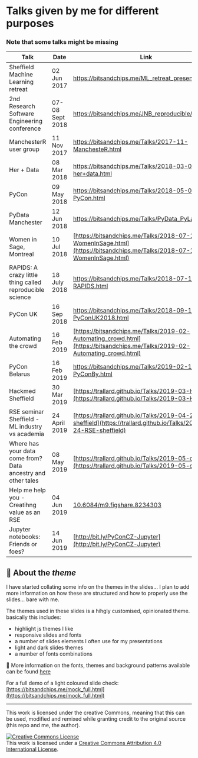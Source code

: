 # Talks given by me for different purposes
### Note that some talks might be missing

| Talk                                                         | Date            | Link                                                                                                                       |
| ------------------------------------------------------------ | --------------- | -------------------------------------------------------------------------------------------------------------------------- |
| Sheffield Machine Learning retreat                           | 02 Jun 2017     | [https://bitsandchips.me/ML_retreat_presentation/ ](https://bitsandchips.me/ML_retreat_presentation/)                      |
| 2nd Research Software Engineering conference                 | 07-08 Sept 2018 | [https://bitsandchips.me/JNB_reproducible/  ](https://bitsandchips.me/JNB_reproducible/)                                   |
| ManchesterR user group                                       | 11 Nov 2017     | [https://bitsandchips.me/Talks/2017-11-ManchesteR.html ](https://bitsandchips.me/Talks/2017-11-ManchesteR.html)            |
| Her + Data                                                   | 08 Mar 2018     | [https://bitsandchips.me/Talks/2018-03-08-her+data.html ](https://bitsandchips.me/Talks/h2018-03-08-her+data.html)         |
| PyCon                                                        | 09 May 2018     | [https://bitsandchips.me/Talks/2018-05-06-PyCon.html  ](https://bitsandchips.me/Talks/2018-05-06-PyCon.html)               |
| PyData Manchester                                            | 12 Jun 2018     | [https://bitsandchips.me/Talks/PyData_PyLadies.html  ](https://bitsandchips.me/Talks/PyData_PyLadies.html)                 |
| Women in Sage, Montreal                                      | 10 Jul 2018     | [https://bitsandchips.me/Talks/2018-07-10-WomenInSage.html](https://bitsandchips.me/Talks/2018-07-10-WomenInSage.html)     |
| RAPIDS: A crazy little thing called reproducible science     | 18 July 2018    | [https://bitsandchips.me/Talks/2018-07-18-RAPIDS.html  ](https://bitsandchips.me/Talks/2018-07-18-RAPIDS.html)             |
| PyCon UK                                                     | 16 Sep 2018     | [https://bitsandchips.me/Talks/2018-09-16-PyConUK2018.html  ](https://bitsandchips.me/Talks/2018-09-16-PyConUK2018.html)   |
| Automating the crowd                                         | 16 Feb 2019     | [https://bitsandchips.me/Talks/2019-02-Automating_crowd.html](https://bitsandchips.me/Talks/2019-02-Automating_crowd.html) |
| PyCon Belarus                                                | 16 Feb 2019     | [https://bitsandchips.me/Talks/2019-02-19-PyConBy.html  ](https://bitsandchips.me/Talks/2019-02-19-PyConBy.html)           |
| Hackmed Sheffield                                            | 30 Mar 2019     | [https://trallard.github.io/Talks/2019-03-Hackmed](https://trallard.github.io/Talks/2019-03-Hackmed)                       |
| RSE seminar Sheffield - ML industry vs academia              | 24 April 2019   | [https://trallard.github.io/Talks/2019-04-24-RSE-sheffield](https://trallard.github.io/Talks/2019-04-24-RSE-sheffield)     |
| Where has your data come from? Data ancestry and other tales | 08 May 2019     | [https://trallard.github.io/Talks/2019-05-csvconf](https://trallard.github.io/Talks/2019-05-csvconf)                       |
| Help me help you - Creatihng value as an RSE                 | 04 Jun 2019     | [10.6084/m9.figshare.8234303](10.6084/m9.figshare.8234303)                                                                 |
| Jupyter notebooks: Friends or foes?                          | 14 Jun 2019     | [http://bit.ly/PyConCZ-Jupyter](http://bit.ly/PyConCZ-Jupyter)                                                             |

## :unicorn: About the _theme_

 I have started collating some info on the themes in the slides... I plan to add more information on how these are structured and how to properly use the slides... bare with me.

The themes used in these slides is a hihgly customised, opinionated theme. basically this includes:
- highlight js themes I like
- responsive slides and fonts
- a number of slides elements I often use for my presentations
- light and dark slides themes
- a number of fonts combinations

👾 More information on the fonts, themes and background patterns available can be found [here](Themes_docs.md)


For a full demo of a light coloured slide check:
[https://bitsandchips.me/mock_full.html](https://bitsandchips.me/mock_full.html)


  ---
  This work is licensed under the creative Commons, meaning that this can be used, modified and remixed while granting credit to the original source (this repo and me, the author).
  
  <a rel="license" href="http://creativecommons.org/licenses/by/4.0/"><img alt="Creative Commons License" style="border-width:0" src="https://i.creativecommons.org/l/by/4.0/88x31.png" /></a><br />This work is licensed under a <a rel="license" href="http://creativecommons.org/licenses/by/4.0/">Creative Commons Attribution 4.0 International License</a>.
